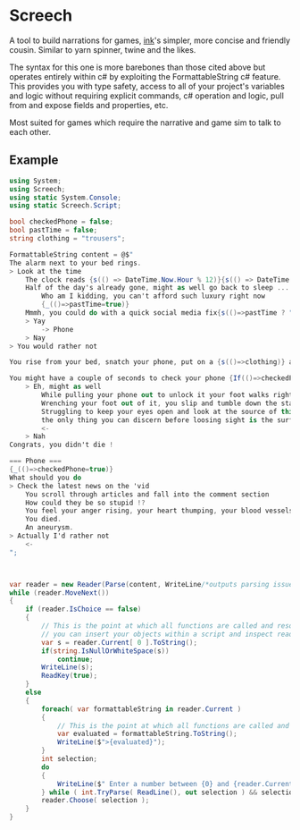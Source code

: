 ﻿# Screech

A tool to build narrations for games, [ink](https://github.com/inkle/ink)'s simpler, more concise and friendly cousin. Similar to yarn spinner, twine and the likes.

The syntax for this one is more barebones than those cited above but operates entirely within c# by exploiting the FormattableString c# feature.
This provides you with type safety, access to all of your project's variables and logic without requiring explicit commands, 
c# operation and logic, pull from and expose fields and properties, etc.

Most suited for games which require the narrative and game sim to talk to each other.

## Example
```cs
using System;
using Screech;
using static System.Console;
using static Screech.Script;

bool checkedPhone = false;
bool pastTime = false;
string clothing = "trousers";

FormattableString content = @$"
The alarm next to your bed rings.
> Look at the time 
	The clock reads {s(() => DateTime.Now.Hour % 12)}{s(() => DateTime.Now.Hour > 12 ? "pm" : "am")}
	Half of the day's already gone, might as well go back to sleep ... {If(()=>DateTime.Now.Hour > 13)}
		Who am I kidding, you can't afford such luxury right now
		{_(()=>pastTime=true)}
	Mmmh, you could do with a quick social media fix{s(()=>pastTime ? " though" : "")}, that might stir you out of your lethargy
	> Yay
		-> Phone
	> Nay
> You would rather not

You rise from your bed, snatch your phone, put on a {s(()=>clothing)} and move towards the bathroom

You might have a couple of seconds to check your phone {If(()=>checkedPhone == false)}
	> Eh, might as well
		While pulling your phone out to unlock it your foot walks right into a thick, cold liquid
		Wrenching your foot out of it, you slip and tumble down the stairs in front of you
		Struggling to keep your eyes open and look at the source of this surface,
		the only thing you can discern before loosing sight is the surface of your walls entirely covered by one single eye, looking straight at you ... 
		<-
	> Nah
Congrats, you didn't die !

=== Phone ===
{_(()=>checkedPhone=true)}
What should you do
> Check the latest news on the 'vid
	You scroll through articles and fall into the comment section
	How could they be so stupid !?
	You feel your anger rising, your heart thumping, your blood vessels flooded with pressure.
	You died.
	An aneurysm.
> Actually I'd rather not
	<-
";



var reader = new Reader(Parse(content, WriteLine/*outputs parsing issues straight to console*/));
while (reader.MoveNext())
{
	if (reader.IsChoice == false)
    {
	    // This is the point at which all functions are called and resolved into a string,
	    // you can insert your objects within a script and inspect reader.Current[ 0 ].GetArguments() to retrieve them and use them
	    var s = reader.Current[ 0 ].ToString();
	    if(string.IsNullOrWhiteSpace(s))
		    continue;
	    WriteLine(s);
	    ReadKey(true);
    }
    else
    {
	    foreach( var formattableString in reader.Current )
	    {
		    // This is the point at which all functions are called and resolved to string
		    var evaluated = formattableString.ToString();
		    WriteLine($">{evaluated}");
	    }
	    int selection;
	    do
	    {
		    WriteLine($" Enter a number between {0} and {reader.Current.Length - 1}");
	    } while ( int.TryParse( ReadLine(), out selection ) && selection < 0 || selection >= reader.Current.Length );
	    reader.Choose( selection );
    }
}
```